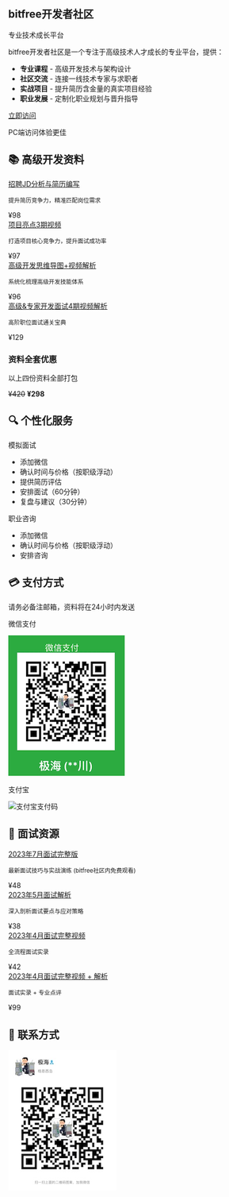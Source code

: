 <div class="bitfree-showcase">
  <div class="bitfree-header">
    <h2><i class="fas fa-rocket"></i> bitfree开发者社区</h2>
    <span class="bitfree-badge">专业技术成长平台</span>
  </div>
  
  <div class="bitfree-content">
    <div class="bitfree-description">
      <p>bitfree开发者社区是一个专注于高级技术人才成长的专业平台，提供：</p>
      <ul class="bitfree-features">
        <li><i class="fas fa-graduation-cap"></i> <strong>专业课程</strong> - 高级开发技术与架构设计</li>
        <li><i class="fas fa-users"></i> <strong>社区交流</strong> - 连接一线技术专家与求职者</li>
        <li><i class="fas fa-laptop-code"></i> <strong>实战项目</strong> - 提升简历含金量的真实项目经验</li>
        <li><i class="fas fa-briefcase"></i> <strong>职业发展</strong> - 定制化职业规划与晋升指导</li>
      </ul>
    </div>
    <div class="bitfree-action">
      <a href="http://bitfree.cn" target="_blank" class="bitfree-button">
        <span>立即访问</span>
        <i class="fas fa-arrow-right"></i>
      </a>
      <p class="bitfree-note"><i class="fas fa-info-circle"></i> PC端访问体验更佳</p>
    </div>
  </div>
</div>

<div class="separator"></div>


<div class="category-title">
  <h2>📚 高级开发资料</h2>
</div>

<div class="course-item">
  <div class="course-icon"><i class="fas fa-file-alt"></i></div>
  <div class="course-info">
    <a href="https://www.bilibili.com/video/BV1c3411Z7xB/" target="_blank">招聘JD分析与简历编写</a>
    <p><small>提升简历竞争力，精准匹配岗位需求</small></p>
  </div>
  <div class="course-price">¥98</div>
</div>

<div class="course-item">
  <div class="course-icon"><i class="fas fa-star"></i></div>
  <div class="course-info">
    <a href="https://www.bilibili.com/video/BV1UY4y1u7MB/" target="_blank">项目亮点3期视频</a>
    <p><small>打造项目核心竞争力，提升面试成功率</small></p>
  </div>
  <div class="course-price">¥97</div>
</div>

<div class="course-item">
  <div class="course-icon"><i class="fas fa-brain"></i></div>
  <div class="course-info">
    <a href="https://www.bilibili.com/video/BV1rS4y1o7Ce/" target="_blank">高级开发思维导图+视频解析</a>
    <p><small>系统化梳理高级开发技能体系</small></p>
  </div>
  <div class="course-price">¥96</div>
</div>

<div class="course-item">
  <div class="course-icon"><i class="fas fa-graduation-cap"></i></div>
  <div class="course-info">
    <a href="https://www.bilibili.com/video/BV1m34y1x7jW/" target="_blank">高级&专家开发面试4期视频解析</a>
    <p><small>高阶职位面试通关宝典</small></p>
  </div>
  <div class="course-price">¥129</div>
</div>

<div class="card">
  <h3>资料全套优惠</h3>
  <p>以上四份资料全部打包</p>
  <p><del>¥420</del> <strong class="highlight-price">¥298</strong></p>
</div>

<div class="separator"></div>

<div class="category-title">
  <h2>🔍 个性化服务</h2>
</div>

<div class="service-box">
  <div class="service-title">模拟面试</div>
  <ul class="service-steps">
    <li>添加微信</li>
    <li>确认时间与价格（按职级浮动）</li>
    <li>提供简历评估</li>
    <li>安排面试（60分钟）</li>
    <li>复盘与建议（30分钟）</li>
  </ul>
</div>

<div class="service-box">
  <div class="service-title">职业咨询</div>
  <ul class="service-steps">
    <li>添加微信</li>
    <li>确认时间与价格（按职级浮动）</li>
    <li>安排咨询</li>
  </ul>
</div>

<div class="separator"></div>

<div class="category-title">
  <h2>💳 支付方式</h2>
  <p class="note">请务必备注邮箱，资料将在24小时内发送</p>
</div>

<div class="payment-methods">
  <div class="payment-method">
    <p>微信支付</p>
    <img src="img/PaymentCode.jpeg" alt="微信支付码">
  </div>
  <div class="payment-method">
    <p>支付宝</p>
    <img width="220" alt="支付宝支付码" src="https://user-images.githubusercontent.com/98442707/201079853-2fa09c77-6a1a-4f7b-bbaa-6fa40c58c1f5.png">
  </div>
</div>

<div class="separator"></div>

<div class="category-title">
  <h2>📝 面试资源</h2>
</div>

<div class="course-item">
  <div class="course-icon"><i class="fas fa-video"></i></div>
  <div class="course-info">
    <a href="https://www.bilibili.com/video/BV1gh4y1b735/" target="_blank">2023年7月面试完整版</a>
    <p><small>最新面试技巧与实战演练 (bitfree社区内免费观看)</small></p>
  </div>
  <div class="course-price">¥48</div>
</div>

<div class="course-item">
  <div class="course-icon"><i class="fas fa-file-alt"></i></div>
  <div class="course-info">
    <a href="https://www.bilibili.com/video/BV1gh4y1b735/" target="_blank">2023年5月面试解析</a>
    <p><small>深入剖析面试要点与应对策略</small></p>
  </div>
  <div class="course-price">¥38</div>
</div>

<div class="course-item">
  <div class="course-icon"><i class="fas fa-video"></i></div>
  <div class="course-info">
    <a href="https://www.bilibili.com/video/BV13v4y1W7Dg/" target="_blank">2023年4月面试完整视频</a>
    <p><small>全流程面试实录</small></p>
  </div>
  <div class="course-price">¥42</div>
</div>

<div class="course-item">
  <div class="course-icon"><i class="fas fa-award"></i></div>
  <div class="course-info">
    <a href="https://www.bilibili.com/video/BV13v4y1W7Dg/" target="_blank">2023年4月面试完整视频 + 解析</a>
    <p><small>面试实录 + 专业点评</small></p>
  </div>
  <div class="course-price">¥99</div>
</div>

<div class="separator"></div>

<div class="category-title">
  <h2>📱 联系方式</h2>
</div>

<div class="contact">
  <img src="img/weChat.jpeg" alt="微信联系方式">
</div>
